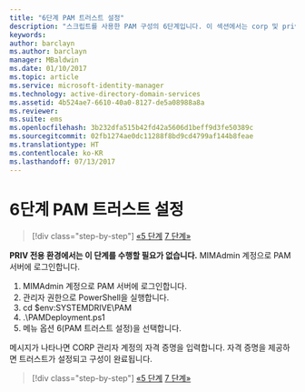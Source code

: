 ```yaml
---
title: "6단계 PAM 트러스트 설정"
description: "스크립트를 사용한 PAM 구성의 6단계입니다. 이 섹션에서는 corp 및 priv 도메인 간에 필요한 트러스트를 설정하는 방법을 설명합니다."
keywords: 
author: barclayn
ms.author: barclayn
manager: MBaldwin
ms.date: 01/10/2017
ms.topic: article
ms.service: microsoft-identity-manager
ms.technology: active-directory-domain-services
ms.assetid: 4b524ae7-6610-40a0-8127-de5a08988a8a
ms.reviewer: 
ms.suite: ems
ms.openlocfilehash: 3b232dfa515b42fd42a5606d1beff9d3fe50389c
ms.sourcegitcommit: 02fb1274ae0dc11288f8bd9cd4799af144b8feae
ms.translationtype: HT
ms.contentlocale: ko-KR
ms.lasthandoff: 07/13/2017
---
```

# 6단계 PAM 트러스트 설정
<a id="step-6-set-up-the-pam-trust" class="xliff"></a>

>[!div class="step-by-step"]
[«5 단계](sp1-step5-configuring-pam.md)
[7 단계»](sp1-step7-setup-sidhistory-sidfiltering.md)

**PRIV 전용 환경에서는 이 단계를 수행할 필요가 없습니다.** MIMAdmin 계정으로 PAM 서버에 로그인합니다.

1. MIMAdmin 계정으로 PAM 서버에 로그인합니다.
2. 관리자 권한으로 PowerShell을 실행합니다.
3. cd $env:SYSTEMDRIVE\PAM
4. .\PAMDeployment.ps1
5. 메뉴 옵션 6(PAM 트러스트 설정)을 선택합니다.

  메시지가 나타나면 CORP 관리자 계정의 자격 증명을 입력합니다. 자격 증명을 제공하면 트러스트가 설정되고 구성이 완료됩니다.

>[!div class="step-by-step"]
[«5 단계](sp1-step5-configuring-pam.md)
[7 단계»](sp1-step7-setup-sidhistory-sidfiltering.md)
